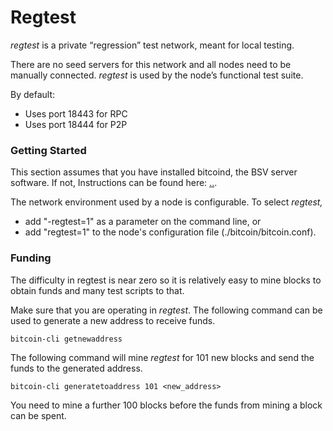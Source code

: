 # Regtest

_regtest_ is a private “regression” test network, meant for local testing.&#x20;

There are no seed servers for this network and all nodes need to be manually connected. _regtest_ is used by the node’s functional test suite.

By default:

* Uses port 18443  for RPC
* Uses port 18444 for P2P

### Getting Started

This section assumes that you have installed bitcoind, the BSV server software. If not, Instructions can be found here: [..](../ "mention").

The network environment used by a node is configurable. To select _regtest,_&#x20;

* add "-regtest=1" as a parameter on the command line, or
* add "regtest=1" to the node's configuration file (./bitcoin/bitcoin.conf).

### Funding

The difficulty in regtest is near zero so it is relatively easy to mine blocks to obtain funds and many test scripts to that.&#x20;

Make sure that you are operating in _regtest_. The following command can be used to generate a new address to receive funds.

```
bitcoin-cli getnewaddress
```

The following command will mine _regtest_ for 101 new blocks and send the funds to the generated address.&#x20;

```
bitcoin-cli generatetoaddress 101 <new_address>
```

You need to mine a further 100 blocks before the funds from mining a block can be spent.

